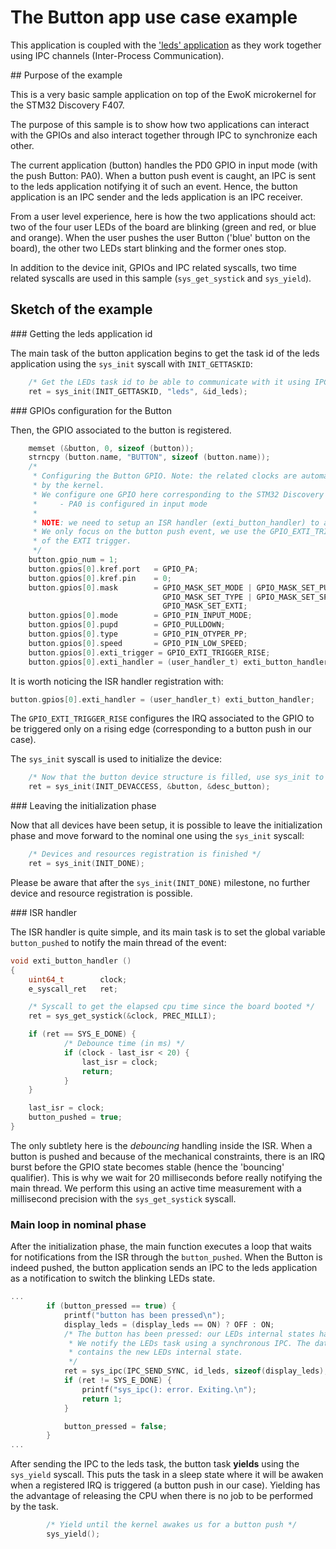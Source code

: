 # The Button app use case example

This application is coupled with the ['leds' application](../leds/README.md) as they work together using IPC channels
(Inter-Process Communication).

## Purpose of the example

This is a very basic sample application on top of the EwoK microkernel for the STM32 Discovery F407.

The purpose of this sample is to show how two applications can interact with the GPIOs and also interact
together through IPC to synchronize each other.

The current application (button) handles the PD0 GPIO in input mode (with the push Button: PA0). When
a button push event is caught, an IPC is sent to the leds application notifying it of such an event.
Hence, the button application is an IPC sender and the leds application is an IPC receiver.
 
From a user level experience, here is how the two applications should act: two of the four user LEDs
of the board are blinking (green and red, or blue and orange). When the user pushes the user Button
('blue' button on the board), the other two LEDs start blinking and the former ones stop.

In addition to the device init, GPIOs and IPC related syscalls, two time related syscalls are used in this
sample (`sys_get_systick` and `sys_yield`).

## Sketch of the example

### Getting the leds application id

The main task of the button application begins to get the task id of the leds application
using the `sys_init` syscall with `INIT_GETTASKID`:

```C
    /* Get the LEDs task id to be able to communicate with it using IPCs */
    ret = sys_init(INIT_GETTASKID, "leds", &id_leds);
```

### GPIOs configuration for the Button

Then, the GPIO associated to the button is registered.

```C
    memset (&button, 0, sizeof (button));
    strncpy (button.name, "BUTTON", sizeof (button.name));
    /*
     * Configuring the Button GPIO. Note: the related clocks are automatically set
     * by the kernel.
     * We configure one GPIO here corresponding to the STM32 Discovery F407 'blue' push button (B1):
     *     - PA0 is configured in input mode
     *
     * NOTE: we need to setup an ISR handler (exti_button_handler) to asynchronously capture the button events.
     * We only focus on the button push event, we use the GPIO_EXTI_TRIGGER_RISE configuration
     * of the EXTI trigger.
     */
    button.gpio_num = 1;
    button.gpios[0].kref.port   = GPIO_PA;
    button.gpios[0].kref.pin    = 0;
    button.gpios[0].mask        = GPIO_MASK_SET_MODE | GPIO_MASK_SET_PUPD |
                                  GPIO_MASK_SET_TYPE | GPIO_MASK_SET_SPEED |
                                  GPIO_MASK_SET_EXTI;
    button.gpios[0].mode        = GPIO_PIN_INPUT_MODE;
    button.gpios[0].pupd        = GPIO_PULLDOWN;
    button.gpios[0].type        = GPIO_PIN_OTYPER_PP;
    button.gpios[0].speed       = GPIO_PIN_LOW_SPEED;
    button.gpios[0].exti_trigger = GPIO_EXTI_TRIGGER_RISE;
    button.gpios[0].exti_handler = (user_handler_t) exti_button_handler;
```

It is worth noticing the ISR handler registration with:

```C
button.gpios[0].exti_handler = (user_handler_t) exti_button_handler;
```
The `GPIO_EXTI_TRIGGER_RISE` configures the IRQ associated to the GPIO to be triggered
only on a rising edge (corresponding to a button push in our case).

The `sys_init` syscall is used to initialize the device:

```C
    /* Now that the button device structure is filled, use sys_init to initialize it */
    ret = sys_init(INIT_DEVACCESS, &button, &desc_button);
```

### Leaving the initialization phase

Now that all devices have been setup, it is possible to leave the initialization phase and
move forward to the nominal one using the `sys_init` syscall:


```C
    /* Devices and resources registration is finished */
    ret = sys_init(INIT_DONE);
```

Please be aware that after the `sys_init(INIT_DONE)` milestone, no further device and resource 
registration is possible.

### ISR handler

The ISR handler is quite simple, and its main task is to set the global variable `button_pushed`
to notify the main thread of the event:

```C
void exti_button_handler ()
{
    uint64_t        clock;
    e_syscall_ret   ret;

    /* Syscall to get the elapsed cpu time since the board booted */
    ret = sys_get_systick(&clock, PREC_MILLI);

    if (ret == SYS_E_DONE) {
            /* Debounce time (in ms) */
            if (clock - last_isr < 20) {
                last_isr = clock;
                return;
            }
    }

    last_isr = clock;
    button_pushed = true;
}

```

The only subtlety here is the *debouncing* handling inside the ISR. When a button is pushed and because of
the mechanical constraints, there is an IRQ burst before the GPIO state becomes stable (hence the 'bouncing'
qualifier). This is why we wait for 20 milliseconds before really notifying the main thread. We perform this using
an active time measurement with a millisecond precision with the `sys_get_systick` syscall. 

### Main loop in nominal phase

After the initialization phase, the main function executes a loop that waits for notifications from the ISR
through the `button_pushed`. When the Button is indeed pushed, the button application sends an IPC to the
leds application as a notification to switch the blinking LEDs state.

```C
...
        if (button_pressed == true) {
            printf("button has been pressed\n");
            display_leds = (display_leds == ON) ? OFF : ON;
            /* The button has been pressed: our LEDs internal states have changed.
             * We notify the LEDs task using a synchronous IPC. The data payload we send
             * contains the new LEDs internal state.
             */
            ret = sys_ipc(IPC_SEND_SYNC, id_leds, sizeof(display_leds), (const char*) &display_leds);
            if (ret != SYS_E_DONE) {
                printf("sys_ipc(): error. Exiting.\n");
                return 1;
            }

            button_pressed = false;
        }
...
```

After sending the IPC to the leds task, the button task **yields** using the `sys_yield` syscall.
This puts the task in a sleep state where it will be awaken when a registered IRQ is triggered
(a button push in our case). Yielding has the advantage of releasing the CPU when there is no
job to be performed by the task.

```C
        /* Yield until the kernel awakes us for a button push */
        sys_yield();
```
